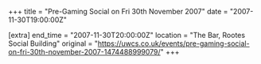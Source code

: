 +++
title = "Pre-Gaming Social on Fri 30th November 2007"
date = "2007-11-30T19:00:00Z"

[extra]
end_time = "2007-11-30T20:00:00Z"
location = "The Bar, Rootes Social Building"
original = "https://uwcs.co.uk/events/pre-gaming-social-on-fri-30th-november-2007-1474488999079/"
+++



